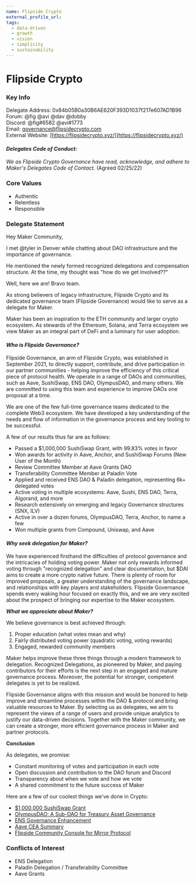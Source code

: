 ```yaml
---
name: Flipside Crypto
external_profile_url:
tags:
  - data-driven
  - growth
  - vision
  - simplicity
  - sustainability
---
```


# Flipside Crypto

### Key Info


Delegate Address: 0x84b05B0a30B6AE620F393D1037f217e607AD1B96  
Forum: @fig @avi @dav @dobby  
Discord: @fig#6582 @avi#1773  
Email: [governance@flipsidecrypto.com](mailto:governance@flipsidecrypto.com)  
External Website: [https://flipsidecrypto.xyz/](https://flipsidecrypto.xyz/)  

#### *Delegates Code of Conduct:* 
 *We as Flipside Crypto Governance have read, acknowledge, and adhere to Maker's Delegates Code of Contact.* (Agreed 02/25/22) 

### Core Values

* Authentic 
* Relentless
* Responsible

### Delegate Statement

Hey Maker Community,

I met @tyler in Denver while chatting about DAO infrastructure and the importance of governance.

He mentioned the newly formed recognized delegations and compensation structure. At the time, my thought was "how do we get involved??"

Well, here we are! Bravo team.

As strong believers of legacy infrastructure, Flipside Crypto and its dedicated governance team (Flipside Governance) would like to serve as a delegate for Maker.

Maker has been an inspiration to the ETH community and larger crypto ecosystem. As stewards of the Ethereum, Solana, and Terra ecosystem we view Maker as an integral part of DeFi and a luminary for user adoption.

#### *Who is Flipside Governance?*

Flipside Governance, an arm of Flipside Crypto, was established in September 2021, to directly support, contribute, and drive participation in our partner communities - helping improve the efficiency of this critical piece of protocol health. We operate in a range of DAOs and communities, such as Aave, SushiSwap, ENS DAO, OlympusDAO, and many others. We are committed to using this team and experience to improve DAOs one proposal at a time.

We are one of the few full-time governance teams dedicated to the complete Web3 ecosystem. We have developed a key understanding of the needs and flow of information in the governance process and key tooling to be successful.

A few of our results thus far are as follows:
 
* Passed a $1,000,000 SushiSwap Grant, with 99.83% votes in favor
* Won awards for activity in Aave, Anchor, and SushiSwap Forums (New User of the Month)
* Review Committee Member at Aave Grants DAO
* Transferability Committee Member at Paladin Vote
* Applied and received ENS DAO & Paladin delegation, representing 6k+ delegated votes
* Active voting in multiple ecosystems: Aave, Sushi, ENS DAO, Terra, Algorand, and more
* Research extensively on emerging and legacy Governance structures (SNX, ILV)
* Active in over a dozen forums, OlympusDAO, Terra, Anchor, to name a few
* Won multiple grants from Compound, Uniswap, and Aave

#### *Why seek delegation for Maker?*

We have experienced firsthand the difficulties of protocol governance and the intricacies of holding voting power. Maker not only rewards informed voting through "recognized delegation" and clear documentation, but $DAI aims to create a more crypto native future. There is plenty of room for improved proposals, a greater understanding of the governance landscape, and relationships with key players and stakeholders. Flipside Governance spends every waking hour focused on exactly this, and we are very excited about the prospect of bringing our expertise to the Maker ecosystem.

***What we appreciate about Maker?***

We believe governance is best achieved through:

1. Proper education (what votes mean and why)
2. Fairly distributed voting power (quadratic voting, voting rewards)
3. Engaged, rewarded community members

Maker helps improve these three things through a modern framework to delegation. Recognized Delegations, as pioneered by Maker, and paying contributors for their efforts is the next step in an engaged and mature governance process. Moreover, the potential for stronger, competent delegates is yet to be realized.

Flipside Governance aligns with this mission and would be honored to help improve and streamline processes within the DAO & protocol and bring valuable resources to Maker. By selecting us as delegates, we aim to represent the views of a range of users and provide unique analytics to justify our data-driven decisions. Together with the Maker community, we can create a stronger, more efficient governance process in Maker and partner protocols.

**Conclusion**

As delegates, we promise:

* Constant monitoring of votes and participation in each vote
* Open discussion and contribution to the DAO forum and Discord
* Transparency about when we vote and how we vote
* A shared commitment to the future success of Maker

Here are a few of our coolest things we've done in Crypto:

* [$1,000,000 SushiSwap Grant](https://forum.sushi.com/t/updated-proposal-community-enabled-analytics-for-sushi/6127)
* [OlympusDAO: A Sub-DAO for Treasury Asset Governance](https://forum.olympusdao.finance/d/791-a-sub-dao-for-olympusdao-treasury-asset-governance)
* [ENS Governance Enhancement](https://discuss.ens.domains/t/rfc-ens-governance-enhancements-flipside-crypto/11100)
* [Aave CEA Summary](https://governance.aave.com/t/flipside-crypto-cea-grant-overview/7073?u=fig)
* [Flipside Community Console for Mirror Protocol](https://forum.mirror.finance/t/proposal-flipside-community-console-for-mirror-protocol/354)


### Conflicts of Interest


* ENS Delegation
* Paladin Delegation / Transferability Committee
* Aave Grants
